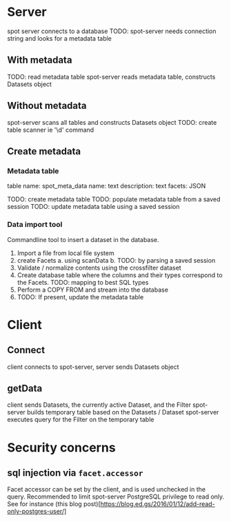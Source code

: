 # Server

spot server connects to a database
TODO: spot-server needs connection string
and looks for a metadata table

## With metadata

TODO: read metadata table
spot-server reads metadata table, constructs Datasets object

## Without metadata

spot-server scans all tables and constructs Datasets object
TODO: create table scanner ie '\d' command

## Create metadata

### Metadata table

table name: spot_meta_data
name: text
description: text
facets: JSON

TODO: create metadata table
TODO: populate metadata table from a saved session
TODO: update metadata table using a saved session

### Data import tool

Commandline tool to insert a dataset in the database.

1. Import a file from local file system
2. create Facets
  a. using scanData
  b. TODO: by parsing a saved session
3. Validate / normalize contents using the crossfilter dataset
4. Create database table where the columns and their types correspond to the Facets. TODO: mapping to best SQL types
5. Perform a COPY FROM and stream into the database
6. TODO: If present, update the metadata table

# Client

## Connect

client connects to spot-server, server sends Datasets object

## getData

client sends Datasets, the currently active Dataset, and the Filter
spot-server builds temporary table based on the Datasets / Dataset
spot-server executes query for the Filter on the temporary table

# Security concerns

## sql injection via `facet.accessor`

Facet accessor can be set by the client, and is used unchecked in the query.
Recommended to limit spot-server PostgreSQL privilege to read only.
See for instance (this blog post)[https://blog.ed.gs/2016/01/12/add-read-only-postgres-user/]
